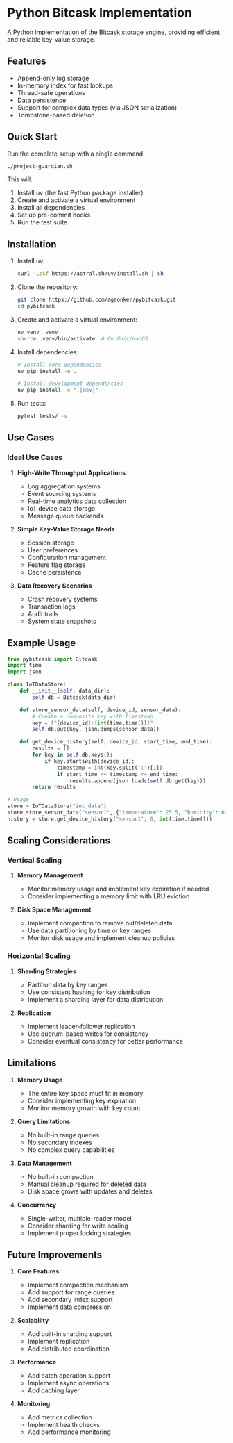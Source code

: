 # Python Bitcask Implementation

A Python implementation of the Bitcask storage engine, providing efficient and reliable key-value storage.

## Features

- Append-only log storage
- In-memory index for fast lookups
- Thread-safe operations
- Data persistence
- Support for complex data types (via JSON serialization)
- Tombstone-based deletion

## Quick Start

Run the complete setup with a single command:

```bash
./project-guardian.sh
```

This will:
1. Install uv (the fast Python package installer)
2. Create and activate a virtual environment
3. Install all dependencies
4. Set up pre-commit hooks
5. Run the test suite

## Installation

1. Install uv:
   ```bash
   curl -LsSf https://astral.sh/uv/install.sh | sh
   ```

2. Clone the repository:
   ```bash
   git clone https://github.com/agaonker/pybitcask.git
   cd pybitcask
   ```

3. Create and activate a virtual environment:
   ```bash
   uv venv .venv
   source .venv/bin/activate  # On Unix/macOS
   ```

4. Install dependencies:
   ```bash
   # Install core dependencies
   uv pip install -e .

   # Install development dependencies
   uv pip install -e ".[dev]"
   ```

5. Run tests:
   ```bash
   pytest tests/ -v
   ```

## Use Cases

### Ideal Use Cases

1. **High-Write Throughput Applications**
   - Log aggregation systems
   - Event sourcing systems
   - Real-time analytics data collection
   - IoT device data storage
   - Message queue backends

2. **Simple Key-Value Storage Needs**
   - Session storage
   - User preferences
   - Configuration management
   - Feature flag storage
   - Cache persistence

3. **Data Recovery Scenarios**
   - Crash recovery systems
   - Transaction logs
   - Audit trails
   - System state snapshots

## Example Usage

```python
from pybitcask import Bitcask
import time
import json

class IoTDataStore:
    def __init__(self, data_dir):
        self.db = Bitcask(data_dir)

    def store_sensor_data(self, device_id, sensor_data):
        # Create a composite key with timestamp
        key = f"{device_id}:{int(time.time())}"
        self.db.put(key, json.dumps(sensor_data))

    def get_device_history(self, device_id, start_time, end_time):
        results = []
        for key in self.db.keys():
            if key.startswith(device_id):
                timestamp = int(key.split(':')[1])
                if start_time <= timestamp <= end_time:
                    results.append(json.loads(self.db.get(key)))
        return results

# Usage
store = IoTDataStore("iot_data")
store.store_sensor_data("sensor1", {"temperature": 25.5, "humidity": 60})
history = store.get_device_history("sensor1", 0, int(time.time()))
```

## Scaling Considerations

### Vertical Scaling

1. **Memory Management**
   - Monitor memory usage and implement key expiration if needed
   - Consider implementing a memory limit with LRU eviction

2. **Disk Space Management**
   - Implement compaction to remove old/deleted data
   - Use data partitioning by time or key ranges
   - Monitor disk usage and implement cleanup policies

### Horizontal Scaling

1. **Sharding Strategies**
   - Partition data by key ranges
   - Use consistent hashing for key distribution
   - Implement a sharding layer for data distribution

2. **Replication**
   - Implement leader-follower replication
   - Use quorum-based writes for consistency
   - Consider eventual consistency for better performance

## Limitations

1. **Memory Usage**
   - The entire key space must fit in memory
   - Consider implementing key expiration
   - Monitor memory growth with key count

2. **Query Limitations**
   - No built-in range queries
   - No secondary indexes
   - No complex query capabilities

3. **Data Management**
   - No built-in compaction
   - Manual cleanup required for deleted data
   - Disk space grows with updates and deletes

4. **Concurrency**
   - Single-writer, multiple-reader model
   - Consider sharding for write scaling
   - Implement proper locking strategies

## Future Improvements

1. **Core Features**
   - Implement compaction mechanism
   - Add support for range queries
   - Add secondary index support
   - Implement data compression

2. **Scalability**
   - Add built-in sharding support
   - Implement replication
   - Add distributed coordination

3. **Performance**
   - Add batch operation support
   - Implement async operations
   - Add caching layer

4. **Monitoring**
   - Add metrics collection
   - Implement health checks
   - Add performance monitoring
